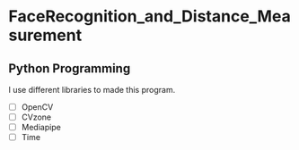 # FaceRecognition_and_Distance_Measurement

## Python Programming
I use different libraries to made this program.
- [ ] OpenCV
- [ ] CVzone
- [ ] Mediapipe
- [ ] Time
